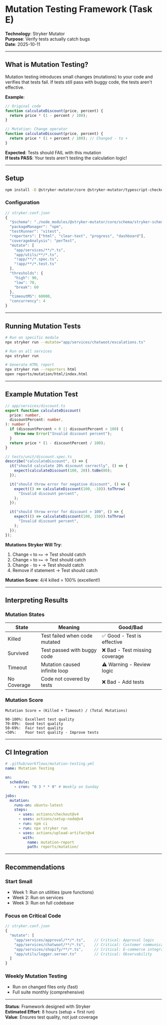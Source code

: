 # Mutation Testing Framework (Task E)

**Technology**: Stryker Mutator  
**Purpose**: Verify tests actually catch bugs  
**Date**: 2025-10-11

---

## What is Mutation Testing?

Mutation testing introduces small changes (mutations) to your code and verifies that tests fail. If tests still pass with buggy code, the tests aren't effective.

**Example**:

```typescript
// Original code
function calculateDiscount(price, percent) {
  return price * (1 - percent / 100);
}

// Mutation: Change operator
function calculateDiscount(price, percent) {
  return price * (1 + percent / 100); // Changed - to +
}
```

**Expected**: Tests should FAIL with this mutation  
**If tests PASS**: Your tests aren't testing the calculation logic!

---

## Setup

```bash
npm install -D @stryker-mutator/core @stryker-mutator/typescript-checker @stryker-mutator/vitest-runner
```

### Configuration

```javascript
// stryker.conf.json
{
  "$schema": "./node_modules/@stryker-mutator/core/schema/stryker-schema.json",
  "packageManager": "npm",
  "testRunner": "vitest",
  "reporters": ["html", "clear-text", "progress", "dashboard"],
  "coverageAnalysis": "perTest",
  "mutate": [
    "app/services/**/*.ts",
    "app/utils/**/*.ts",
    "!app/**/*.spec.ts",
    "!app/**/*.test.ts"
  ],
  "thresholds": {
    "high": 90,
    "low": 70,
    "break": 60
  },
  "timeoutMS": 60000,
  "concurrency": 4
}
```

---

## Running Mutation Tests

```bash
# Run on specific module
npx stryker run --mutate="app/services/chatwoot/escalations.ts"

# Run on all services
npx stryker run

# Generate HTML report
npx stryker run --reporters html
open reports/mutation/html/index.html
```

---

## Example Mutation Test

```typescript
// app/services/discount.ts
export function calculateDiscount(
  price: number,
  discountPercent: number,
): number {
  if (discountPercent < 0 || discountPercent > 100) {
    throw new Error("Invalid discount percent");
  }
  return price * (1 - discountPercent / 100);
}

// tests/unit/discount.spec.ts
describe("calculateDiscount", () => {
  it("should calculate 20% discount correctly", () => {
    expect(calculateDiscount(100, 20)).toBe(80);
  });

  it("should throw error for negative discount", () => {
    expect(() => calculateDiscount(100, -10)).toThrow(
      "Invalid discount percent",
    );
  });

  it("should throw error for discount > 100", () => {
    expect(() => calculateDiscount(100, 150)).toThrow(
      "Invalid discount percent",
    );
  });
});
```

**Mutations Stryker Will Try**:

1. Change `<` to `<=` → Test should catch
2. Change `>` to `>=` → Test should catch
3. Change `-` to `+` → Test should catch
4. Remove if statement → Test should catch

**Mutation Score**: 4/4 killed = 100% (excellent!)

---

## Interpreting Results

### Mutation States

| State       | Meaning                       | Good/Bad                       |
| ----------- | ----------------------------- | ------------------------------ |
| Killed      | Test failed when code mutated | ✅ Good - Test is effective    |
| Survived    | Test passed with buggy code   | ❌ Bad - Test missing coverage |
| Timeout     | Mutation caused infinite loop | ⚠️ Warning - Review logic      |
| No Coverage | Code not covered by tests     | ❌ Bad - Add tests             |

### Mutation Score

```
Mutation Score = (Killed + Timeout) / (Total Mutations)

90-100%: Excellent test quality
70-89%:  Good test quality
50-69%:  Fair test quality
<50%:    Poor test quality - Improve tests
```

---

## CI Integration

```yaml
# .github/workflows/mutation-testing.yml
name: Mutation Testing

on:
  schedule:
    - cron: "0 3 * * 0" # Weekly on Sunday

jobs:
  mutation:
    runs-on: ubuntu-latest
    steps:
      - uses: actions/checkout@v4
      - uses: actions/setup-node@v4
      - run: npm ci
      - run: npx stryker run
      - uses: actions/upload-artifact@v4
        with:
          name: mutation-report
          path: reports/mutation/
```

---

## Recommendations

### Start Small

- Week 1: Run on utilities (pure functions)
- Week 2: Run on services
- Week 3: Run on full codebase

### Focus on Critical Code

```javascript
// stryker.conf.json
{
  "mutate": [
    "app/services/approval/**/*.ts",    // Critical: Approval logic
    "app/services/chatwoot/**/*.ts",    // Critical: Customer communication
    "app/services/shopify/**/*.ts",     // Critical: E-commerce integration
    "app/utils/logger.server.ts"        // Critical: Observability
  ]
}
```

### Weekly Mutation Testing

- Run on changed files only (fast)
- Full suite monthly (comprehensive)

---

**Status**: Framework designed with Stryker  
**Estimated Effort**: 8 hours (setup + first run)  
**Value**: Ensures test quality, not just coverage
